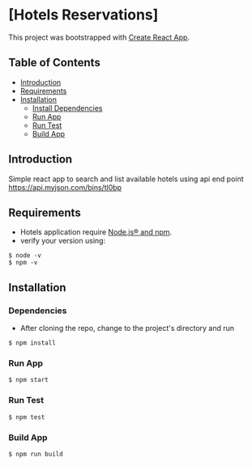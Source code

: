 # [Hotels Reservations]

This project was bootstrapped with [Create React App](https://github.com/facebookincubator/create-react-app).


## Table of Contents

- [Introduction](#introduction)
- [Requirements](#requirements)
- [Installation](#installation)
  - [Install Dependencies](##dependencies)
  - [Run App](##run-app)
  - [Run Test](##run-test)
  - [Build App](##build-app)

## Introduction

Simple react app to search and list available hotels using api end point https://api.myjson.com/bins/tl0bp

## Requirements

* Hotels application require [Node.js® and npm](https://nodejs.org/en/download/).
* verify your version using:
```
$ node -v
$ npm -v
```

## Installation

### Dependencies
* After cloning the repo, change to the project's directory and run 
```
$ npm install
```
### Run App
```
$ npm start
```
### Run Test
```
$ npm test
```
### Build App
```
$ npm run build
```
